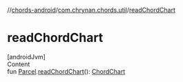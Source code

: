 //[chords-android](../../index.md)/[com.chrynan.chords.util](index.md)/[readChordChart](read-chord-chart.md)



# readChordChart  
[androidJvm]  
Content  
fun [Parcel](https://developer.android.com/reference/kotlin/android/os/Parcel.html).[readChordChart](read-chord-chart.md)(): [ChordChart](../../../chords-core/chords-core/com.chrynan.chords.model/-chord-chart/index.md)  




